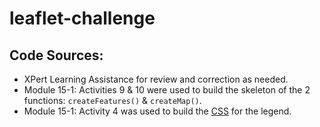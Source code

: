 # leaflet-challenge

## Code Sources:

- XPert Learning Assistance for review and correction as needed.
- Module 15-1: Activities 9 & 10 were used to build the skeleton of the 2 functions: `createFeatures()` & `createMap()`.
- Module 15-1: Activity 4 was used to build the [CSS](static/css/style.css) for the legend.